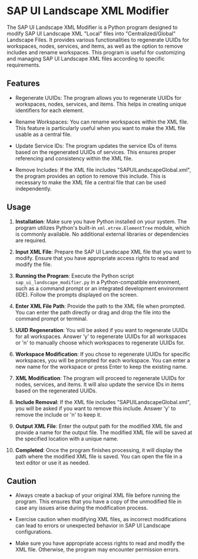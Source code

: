 # SAP UI Landscape XML Modifier

The SAP UI Landscape XML Modifier is a Python program designed to modify SAP UI Landscape XML "Local" files into "Centralized/Global" Landscape Files. It provides various functionalities to regenerate UUIDs for workspaces, nodes, services, and items, as well as the option to remove includes and rename workspaces. This program is useful for customizing and managing SAP UI Landscape XML files according to specific requirements.

## Features

- Regenerate UUIDs: The program allows you to regenerate UUIDs for workspaces, nodes, services, and items. This helps in creating unique identifiers for each element.

- Rename Workspaces: You can rename workspaces within the XML file. This feature is particularly useful when you want to make the XML file usable as a central file.

- Update Service IDs: The program updates the service IDs of items based on the regenerated UUIDs of services. This ensures proper referencing and consistency within the XML file.

- Remove Includes: If the XML file includes "SAPUILandscapeGlobal.xml", the program provides an option to remove this include. This is necessary to make the XML file a central file that can be used independently.


## Usage

1. **Installation**: Make sure you have Python installed on your system. The program utilizes Python's built-in `xml.etree.ElementTree` module, which is commonly available. No additional external libraries or dependencies are required.

2. **Input XML File**: Prepare the SAP UI Landscape XML file that you want to modify. Ensure that you have appropriate access rights to read and modify the file.

3. **Running the Program**: Execute the Python script `sap_ui_landscape_modifier.py` in a Python-compatible environment, such as a command prompt or an integrated development environment (IDE). Follow the prompts displayed on the screen.

4. **Enter XML File Path**: Provide the path to the XML file when prompted. You can enter the path directly or drag and drop the file into the command prompt or terminal.

5. **UUID Regeneration**: You will be asked if you want to regenerate UUIDs for all workspaces. Answer 'y' to regenerate UUIDs for all workspaces or 'n' to manually choose which workspaces to regenerate UUIDs for.

6. **Workspace Modification**: If you chose to regenerate UUIDs for specific workspaces, you will be prompted for each workspace. You can enter a new name for the workspace or press Enter to keep the existing name.

7. **XML Modification**: The program will proceed to regenerate UUIDs for nodes, services, and items. It will also update the service IDs in items based on the regenerated UUIDs.

8. **Include Removal**: If the XML file includes "SAPUILandscapeGlobal.xml", you will be asked if you want to remove this include. Answer 'y' to remove the include or 'n' to keep it.

9. **Output XML File**: Enter the output path for the modified XML file and provide a name for the output file. The modified XML file will be saved at the specified location with a unique name.

10. **Completed**: Once the program finishes processing, it will display the path where the modified XML file is saved. You can open the file in a text editor or use it as needed.

## Caution

- Always create a backup of your original XML file before running the program. This ensures that you have a copy of the unmodified file in case any issues arise during the modification process.

- Exercise caution when modifying XML files, as incorrect modifications can lead to errors or unexpected behavior in SAP UI Landscape configurations.

- Make sure you have appropriate access rights to read and modify the XML file. Otherwise, the program may encounter permission errors.

